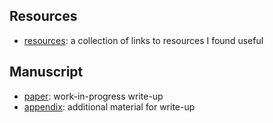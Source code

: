 ## Resources

* [resources](https://athowes.github.io/fourth-gen/resources.html): a collection of links to resources I found useful

## Manuscript

* [paper](https://athowes.github.io/fourth-gen/paper.pdf): work-in-progress write-up
* [appendix](https://athowes.github.io/fourth-gen/appendix.pdf): additional material for write-up
